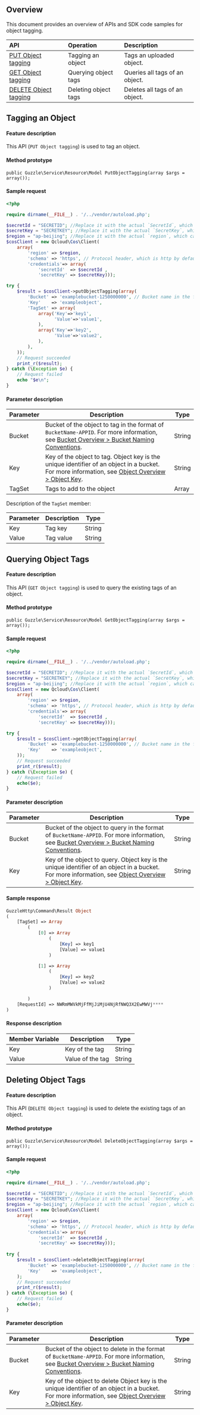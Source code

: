 
## Overview

This document provides an overview of APIs and SDK code samples for object tagging.

| API | Operation | Description |
| :----------------------------------------------------------- | :----------- | :--------------------------- |
| [PUT Object tagging](https://intl.cloud.tencent.com/document/product/436/35709) | Tagging an object | Tags an uploaded object. |
| [GET Object tagging](https://intl.cloud.tencent.com/document/product/436/35710) | Querying object tags | Queries all tags of an object. |
| [DELETE Object tagging](https://intl.cloud.tencent.com/document/product/436/35711) | Deleting object tags | Deletes all tags of an object. |

## Tagging an Object

#### Feature description

This API (`PUT Object tagging`) is used to tag an object.


#### Method prototype

```
public Guzzle\Service\Resource\Model PutObjectTagging(array $args = array());
```

#### Sample request


```php
<?php

require dirname(__FILE__) . '/../vendor/autoload.php';

$secretId = "SECRETID"; //Replace it with the actual `SecretId`, which can be viewed and managed in the CAM console at https://console.cloud.tencent.com/cam/capi
$secretKey = "SECRETKEY"; //Replace it with the actual `SecretKey`, which can be viewed and managed in the CAM console at https://console.cloud.tencent.com/cam/capi
$region = "ap-beijing"; //Replace it with the actual `region`, which can be viewed in the console at https://console.cloud.tencent.com/cos5/bucket
$cosClient = new Qcloud\Cos\Client(
    array(
        'region' => $region,
        'schema' => 'https', // Protocol header, which is http by default
        'credentials'=> array(
            'secretId'  => $secretId ,
            'secretKey' => $secretKey)));

try {
    $result = $cosClient->putObjectTagging(array(
        'Bucket' => 'examplebucket-1250000000', // Bucket name in the format of `BucketName-APPID`, which can be viewed in the COS console at https://console.cloud.tencent.com/cos5/bucket
        'Key'    => 'exampleobject',
        'TagSet' => array(
            array('Key'=>'key1',
                  'Value'=>'value1',
            ),  
            array('Key'=>'key2',
                  'Value'=>'value2',
            ),  
        ),  
    ));
    // Request succeeded
    print_r($result);
} catch (\Exception $e) {
    // Request failed
    echo "$e\n";
}
```

#### Parameter description

| Parameter | Description | Type |
| -------- | ------------------------------------------------------------ | ------ |
| Bucket | Bucket of the object to tag in the format of `BucketName-APPID`. For more information, see [Bucket Overview > Bucket Naming Conventions](https://intl.cloud.tencent.com/document/product/436/13312). | String |
| Key | Key of the object to tag. Object key is the unique identifier of an object in a bucket. For more information, see [Object Overview > Object Key](https://intl.cloud.tencent.com/document/product/436/13324). | String |
| TagSet    | Tags to add to the object                                                     | Array |

Description of the `TagSet` member:

| Parameter | Description | Type |
| ----- | ---- | ---- |
| Key | Tag key | String |
| Value | Tag value | String |

## Querying Object Tags

#### Feature description

This API (`GET Object tagging`) is used to query the existing tags of an object.

#### Method prototype

```
public Guzzle\Service\Resource\Model GetObjectTagging(array $args = array());
```

#### Sample request

```php
<?php

require dirname(__FILE__) . '/../vendor/autoload.php';

$secretId = "SECRETID"; //Replace it with the actual `SecretId`, which can be viewed and managed in the CAM console at https://console.cloud.tencent.com/cam/capi
$secretKey = "SECRETKEY"; //Replace it with the actual `SecretKey`, which can be viewed and managed in the CAM console at https://console.cloud.tencent.com/cam/capi
$region = "ap-beijing"; //Replace it with the actual `region`, which can be viewed in the console at https://console.cloud.tencent.com/cos5/bucket
$cosClient = new Qcloud\Cos\Client(
    array(
        'region' => $region,
        'schema' => 'https', // Protocol header, which is http by default
        'credentials'=> array(
            'secretId'  => $secretId ,
            'secretKey' => $secretKey)));

try {
    $result = $cosClient->getObjectTagging(array(
        'Bucket' => 'examplebucket-1250000000', // Bucket name in the format of `BucketName-APPID`, which can be viewed in the COS console at https://console.cloud.tencent.com/cos5/bucket
        'Key'    => 'exampleobject',
    ));
    // Request succeeded
    print_r($result);
} catch (\Exception $e) {
    // Request failed
    echo($e);
}
```

#### Parameter description

| Parameter | Description | Type |
| -------- | ------------------------------------------------------------ | ------ |
| Bucket | Bucket of the object to query in the format of `BucketName-APPID`. For more information, see [Bucket Overview > Bucket Naming Conventions](https://intl.cloud.tencent.com/document/product/436/13312). | String |
| Key | Key of the object to query. Object key is the unique identifier of an object in a bucket. For more information, see [Object Overview > Object Key](https://intl.cloud.tencent.com/document/product/436/13324). | String |



#### Sample response

```php
GuzzleHttp\Command\Result Object
(
    [TagSet] => Array
        (
            [0] => Array
                (
                    [Key] => key1
                    [Value] => value1
                )

            [1] => Array
                (
                    [Key] => key2
                    [Value] => value2
                )

        )
    [RequestId] => NWRmMWVkMjFfMjJiMjU4NjRfNWQ3X2EwMWVj****
)
```

#### Response description

| Member Variable | Description | Type |
| -------- | -------- | ------ |
| Key      | Key of the tag                                                     | String |
| Value    | Value of the tag                                                     | String |

## Deleting Object Tags

#### Feature description

This API (`DELETE Object tagging`) is used to delete the existing tags of an object.

#### Method prototype

```
public Guzzle\Service\Resource\Model DeleteObjectTagging(array $args = array());
```

#### Sample request

```php
<?php

require dirname(__FILE__) . '/../vendor/autoload.php';

$secretId = "SECRETID"; //Replace it with the actual `SecretId`, which can be viewed and managed in the CAM console at https://console.cloud.tencent.com/cam/capi
$secretKey = "SECRETKEY"; //Replace it with the actual `SecretKey`, which can be viewed and managed in the CAM console at https://console.cloud.tencent.com/cam/capi
$region = "ap-beijing"; //Replace it with the actual `region`, which can be viewed in the console at https://console.cloud.tencent.com/cos5/bucket
$cosClient = new Qcloud\Cos\Client(
    array(
        'region' => $region,
        'schema' => 'https', // Protocol header, which is http by default
        'credentials'=> array(
            'secretId'  => $secretId ,
            'secretKey' => $secretKey)));
            
try {
    $result = $cosClient->deleteObjectTagging(array(
        'Bucket' => 'examplebucket-1250000000', // Bucket name in the format of `BucketName-APPID`, which can be viewed in the COS console at https://console.cloud.tencent.com/cos5/bucket
        'Key'    => 'exampleobject',
    );
    // Request succeeded
    print_r($result);
} catch (\Exception $e) {
    // Request failed
    echo($e);
}
```

#### Parameter description

| Parameter | Description | Type |
| -------- | ------------------------------------------------------------ | ------ |
| Bucket | Bucket of the object to delete in the format of `BucketName-APPID`. For more information, see [Bucket Overview > Bucket Naming Conventions](https://intl.cloud.tencent.com/document/product/436/13312). | String |
| Key | Key of the object to delete Object key is the unique identifier of an object in a bucket. For more information, see [Object Overview > Object Key](https://intl.cloud.tencent.com/document/product/436/13324). | String |


